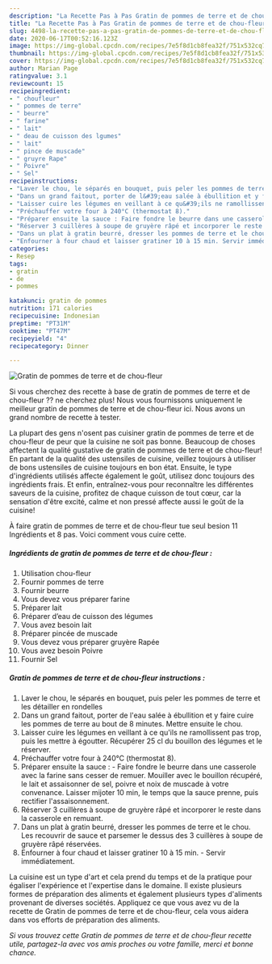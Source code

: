 ```yaml
---
description: "La Recette Pas à Pas Gratin de pommes de terre et de chou-fleur"
title: "La Recette Pas à Pas Gratin de pommes de terre et de chou-fleur"
slug: 4498-la-recette-pas-a-pas-gratin-de-pommes-de-terre-et-de-chou-fleur
date: 2020-06-17T00:52:16.123Z
image: https://img-global.cpcdn.com/recipes/7e5f8d1cb8fea32f/751x532cq70/gratin-de-pommes-de-terre-et-de-chou-fleur-photo-principale-de-la-recette.jpg
thumbnail: https://img-global.cpcdn.com/recipes/7e5f8d1cb8fea32f/751x532cq70/gratin-de-pommes-de-terre-et-de-chou-fleur-photo-principale-de-la-recette.jpg
cover: https://img-global.cpcdn.com/recipes/7e5f8d1cb8fea32f/751x532cq70/gratin-de-pommes-de-terre-et-de-chou-fleur-photo-principale-de-la-recette.jpg
author: Marian Page
ratingvalue: 3.1
reviewcount: 15
recipeingredient:
- " choufleur"
- " pommes de terre"
- " beurre"
- " farine"
- " lait"
- " deau de cuisson des lgumes"
- " lait"
- " pince de muscade"
- " gruyre Rape"
- " Poivre"
- " Sel"
recipeinstructions:
- "Laver le chou, le séparés en bouquet, puis peler les pommes de terre et les détailler en rondelles"
- "Dans un grand faitout, porter de l&#39;eau salée à ébullition et y faire cuire les pommes de terre au bout de 8 minutes. Mettre ensuite le chou."
- "Laisser cuire les légumes en veillant à ce qu&#39;ils ne ramollissent pas trop, puis les mettre à égoutter. Récupérer 25 cl du bouillon des légumes et le réserver."
- "Préchauffer votre four à 240°C (thermostat 8)."
- "Préparer ensuite la sauce : Faire fondre le beurre dans une casserole avec la farine sans cesser de remuer. Mouiller avec le bouillon récupéré, le lait et assaisonner de sel, poivre et noix de muscade à votre convenance. Laisser mijoter 10 min, le temps que la sauce prenne, puis rectifier l&#39;assaisonnement."
- "Réserver 3 cuillères à soupe de gruyère râpé et incorporer le reste dans la casserole en remuant."
- "Dans un plat à gratin beurré, dresser les pommes de terre et le chou. Les recouvrir de sauce et parsemer le dessus des 3 cuillères à soupe de gruyère râpé réservées."
- "Enfourner à four chaud et laisser gratiner 10 à 15 min. Servir immédiatement."
categories:
- Resep
tags:
- gratin
- de
- pommes

katakunci: gratin de pommes 
nutrition: 171 calories
recipecuisine: Indonesian
preptime: "PT31M"
cooktime: "PT47M"
recipeyield: "4"
recipecategory: Dinner

---
```



![Gratin de pommes de terre et de chou-fleur](https://img-global.cpcdn.com/recipes/7e5f8d1cb8fea32f/751x532cq70/gratin-de-pommes-de-terre-et-de-chou-fleur-photo-principale-de-la-recette.jpg)

Si vous cherchez des recette à base de gratin de pommes de terre et de chou-fleur ?? ne cherchez plus! Nous vous fournissons uniquement le meilleur gratin de pommes de terre et de chou-fleur ici. Nous avons un grand nombre de recette à tester.

La plupart des gens n'osent pas cuisiner gratin de pommes de terre et de chou-fleur de peur que la cuisine ne soit pas bonne. Beaucoup de choses affectent la qualité gustative de gratin de pommes de terre et de chou-fleur! En partant de la qualité des ustensiles de cuisine, veillez toujours à utiliser de bons ustensiles de cuisine toujours en bon état. Ensuite, le type d'ingrédients utilisés affecte également le goût, utilisez donc toujours des ingrédients frais. Et enfin, entraînez-vous pour reconnaître les différentes saveurs de la cuisine, profitez de chaque cuisson de tout cœur, car la sensation d'être excité, calme et non pressé affecte aussi le goût de la cuisine!

<!--inarticleads1-->

À faire gratin de pommes de terre et de chou-fleur tue seul besion 11 Ingrédients et 8 pas. Voici comment vous cuire cette.

##### Ingrédients de gratin de pommes de terre et de chou-fleur :

1. Utilisation  chou-fleur
1. Fournir  pommes de terre
1. Fournir  beurre
1. Vous devez vous préparer  farine
1. Préparer  lait
1. Préparer  d’eau de cuisson des légumes
1. Vous avez besoin  lait
1. Préparer  pincée de muscade
1. Vous devez vous préparer  gruyère Rapée
1. Vous avez besoin  Poivre
1. Fournir  Sel




<!--inarticleads2-->

##### Gratin de pommes de terre et de chou-fleur instructions :

1. Laver le chou, le séparés en bouquet, puis peler les pommes de terre et les détailler en rondelles
1. Dans un grand faitout, porter de l&#39;eau salée à ébullition et y faire cuire les pommes de terre au bout de 8 minutes. Mettre ensuite le chou.
1. Laisser cuire les légumes en veillant à ce qu&#39;ils ne ramollissent pas trop, puis les mettre à égoutter. Récupérer 25 cl du bouillon des légumes et le réserver.
1. Préchauffer votre four à 240°C (thermostat 8).
1. Préparer ensuite la sauce : - Faire fondre le beurre dans une casserole avec la farine sans cesser de remuer. Mouiller avec le bouillon récupéré, le lait et assaisonner de sel, poivre et noix de muscade à votre convenance. Laisser mijoter 10 min, le temps que la sauce prenne, puis rectifier l&#39;assaisonnement.
1. Réserver 3 cuillères à soupe de gruyère râpé et incorporer le reste dans la casserole en remuant.
1. Dans un plat à gratin beurré, dresser les pommes de terre et le chou. Les recouvrir de sauce et parsemer le dessus des 3 cuillères à soupe de gruyère râpé réservées.
1. Enfourner à four chaud et laisser gratiner 10 à 15 min. - Servir immédiatement.




<!--inarticleads1-->

<p>
La cuisine est un type d'art et cela prend du temps et de la pratique pour égaliser l'expérience et l'expertise dans le domaine. Il existe plusieurs formes de préparation des aliments et également plusieurs types d'aliments provenant de diverses sociétés. Appliquez ce que vous avez vu de la recette de Gratin de pommes de terre et de chou-fleur, cela vous aidera dans vos efforts de préparation des aliments.
</p>

<p>
<i>Si vous trouvez cette Gratin de pommes de terre et de chou-fleur recette utile, partagez-la avec vos amis proches ou votre famille, merci et bonne chance.</i>
</p>
